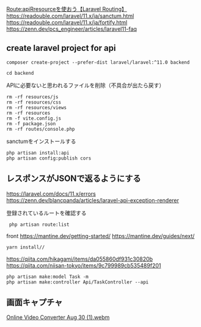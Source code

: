 [Route:apiRresourceを使おう【Laravel Routing】](https://zenn.dev/naoki_oshiumi/articles/8fc5b9d20bcc89)
https://readouble.com/laravel/11.x/ja/sanctum.html
https://readouble.com/laravel/11.x/ja/fortify.html
https://zenn.dev/pcs_engineer/articles/laravel11-faq

## create laravel project for api

```
composer create-project --prefer-dist laravel/laravel:^11.0 backend
```

```
cd backend
```

APIに必要ないと思われるファイルを削除（不具合が出たら戻す）

```shell
rm -rf resources/js
rm -rf resources/css
rm -rf resources/views
rm -rf resources
rm -f vite.config.js
rm -f package.json
rm -rf routes/console.php
```

sanctumをインストールする

```shell
php artisan install:api
php artisan config:publish cors
```

## レスポンスがJSONで返るようにする

https://laravel.com/docs/11.x/errors
https://zenn.dev/blancpanda/articles/laravel-api-exception-renderer


登録されているルートを確認する

```shell
 php artisan route:list
```

front
https://mantine.dev/getting-started/
https://mantine.dev/guides/next/

```bash
yarn install//
```

https://qiita.com/hikagami/items/da055860df931c30820b
https://qiita.com/niisan-tokyo/items/9c799989cb535489f201

```
php artisan make:model Task -m
php artisan make:controller Api/TaskController --api
```

## 画面キャプチャ

[Online Video Converter Aug 30 (1).webm](https://github.com/user-attachments/assets/e38ca5a4-1845-4b39-afc4-870c2a672142)
